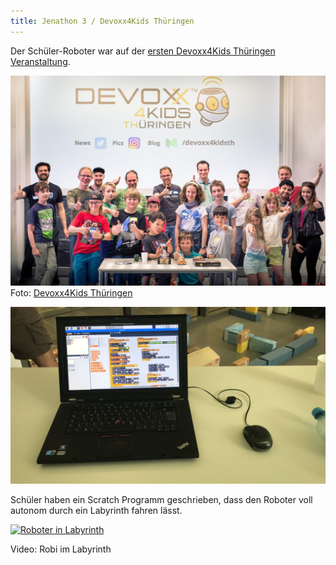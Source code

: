```yaml
---
title: Jenathon 3 / Devoxx4Kids Thüringen
---
```


Der Schüler-Roboter war auf der [ersten Devoxx4Kids Thüringen Veranstaltung](https://www.meetup.com/jugthde/events/250002237/).

![Gruppenbild](/news/images/2018-04-21_Gruppenbild.jpg)
Foto: [Devoxx4Kids Thüringen](https://twitter.com/Devoxx4KidsTh/status/987843731784175616)

![Scratch](/news/images/2018-04-21_Scratch.jpg)

Schüler haben ein Scratch Programm geschrieben, dass den Roboter voll autonom durch ein Labyrinth fahren lässt.

[![Roboter in Labyrinth](https://img.youtube.com/vi/aE33v_i1N6c/0.jpg)](https://youtu.be/aE33v_i1N6c)

Video: Robi im Labyrinth
